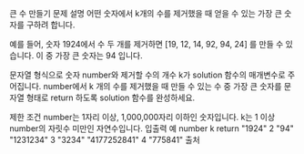 큰 수 만들기
문제 설명
어떤 숫자에서 k개의 수를 제거했을 때 얻을 수 있는 가장 큰 숫자를 구하려 합니다.

예를 들어, 숫자 1924에서 수 두 개를 제거하면 [19, 12, 14, 92, 94, 24] 를 만들 수 있습니다. 이 중 가장 큰 숫자는 94 입니다.

문자열 형식으로 숫자 number와 제거할 수의 개수 k가 solution 함수의 매개변수로 주어집니다. number에서 k 개의 수를 제거했을 때 만들 수 있는 수 중 가장 큰 숫자를 문자열 형태로 return 하도록 solution 함수를 완성하세요.

제한 조건
number는 1자리 이상, 1,000,000자리 이하인 숫자입니다.
k는 1 이상 number의 자릿수 미만인 자연수입니다.
입출력 예
number	k	return
"1924"	2	"94"
"1231234"	3	"3234"
"4177252841"	4	"775841"
출처